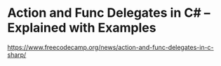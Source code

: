 # Action and Func Delegates in C# – Explained with Examples

https://www.freecodecamp.org/news/action-and-func-delegates-in-c-sharp/
